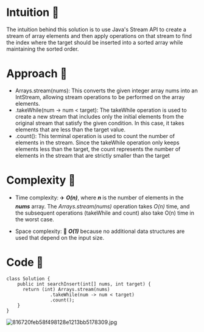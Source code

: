 # Intuition 🔸
The intuition behind this solution is to use Java's Stream API to create a stream of array elements and then apply operations on that stream to find the index where the target should be inserted into a sorted array while maintaining the sorted order.

# Approach 🔸
- Arrays.stream(nums): This converts the given integer array nums into an IntStream, allowing stream operations to be performed on the array elements.
- .takeWhile(num -> num < target): The takeWhile operation is used to create a new stream that includes only the initial elements from the original stream that satisfy the given condition. In this case, it takes elements that are less than the target value.
- .count(): This terminal operation is used to count the number of elements in the stream. Since the takeWhile operation only keeps elements less than the target, the count represents the number of elements in the stream that are strictly smaller than the target

# Complexity 🔸
- Time complexity: ✈️
  ***O(n)***, where ***n*** is the number of elements in the ***nums*** array. The *Arrays.stream(nums)* operation takes *O(n)* time, and the subsequent operations (takeWhile and count) also take O(n) time in the worst case.

- Space complexity: 🚀
  ***O(1)*** because no additional data structures are used that depend on the input size.

# Code 🔸
```
class Solution {
    public int searchInsert(int[] nums, int target) {
      return (int) Arrays.stream(nums)
                .takeWhile(num -> num < target)
                .count();
    }
}
```

![816720feb58f498128e1213bb5178309.jpg](https://assets.leetcode.com/users/images/c4e38672-27d2-4db6-90ee-bf0f8873dfd8_1693501786.385981.jpeg)

